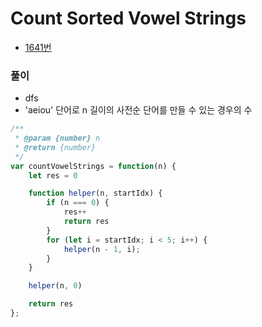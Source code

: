 # Count Sorted Vowel Strings
 - [1641번](https://leetcode.com/problems/count-sorted-vowel-strings/)


### 풀이
  - dfs
  - 'aeiou' 단어로 n 길이의 사전순 단어를 만들 수 있는 경우의 수

  ```javascript
  /**
   * @param {number} n
   * @return {number}
   */
  var countVowelStrings = function(n) {    
      let res = 0

      function helper(n, startIdx) { 
          if (n === 0) {
              res++
              return res
          }
          for (let i = startIdx; i < 5; i++) {
              helper(n - 1, i);
          }
      }

      helper(n, 0)

      return res
  };
  ```